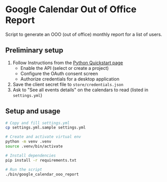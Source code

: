 # Google Calendar Out of Office Report

Script to generate an OOO (out of office) monthly report for a list of users.

## Preliminary setup

1. Follow Instructions from the [Python Quickstart page](https://developers.google.com/calendar/api/quickstart/python)
    - Enable the API (select or create a project)
    - Configure the OAuth consent screen
    - Authorize credentials for a desktop application
2. Save the client secret file to `store/credentials.json`
3. Ask to "See all events details" on the calendars to read (listed in `settings.yml`)

## Setup and usage

```bash
# Copy and fill settings.yml
cp settings.yml.sample settings.yml

# Create and activate virtual env
python -m venv .venv
source .venv/bin/activate

# Install dependencies
pip install -r requirements.txt

# Run the script
./bin/google_calendar_ooo_report
```
